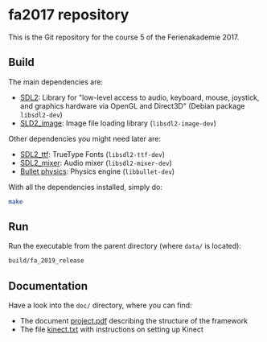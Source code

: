 # fa2017 repository

This is the Git repository for the course 5 of the Ferienakademie 2017.

## Build

The main dependencies are:
* [SDL2](https://www.libsdl.org/): Library for "low-level access to audio, keyboard, mouse, joystick, and graphics hardware via OpenGL and Direct3D" (Debian package `libsdl2-dev`)
* [SLD2_image](https://www.libsdl.org/projects/SDL_image/): Image file loading library (`libsdl2-image-dev`)

Other dependencies you might need later are:
* [SDL2_ttf](https://www.libsdl.org/projects/SDL_ttf/): TrueType Fonts (`libsdl2-ttf-dev`)
* [SDL2_mixer](https://www.libsdl.org/projects/SDL_mixer/): Audio mixer (`libsdl2-mixer-dev`)
* [Bullet physics](https://pybullet.org/wordpress/): Physics engine (`libbullet-dev`)

With all the dependencies installed, simply do:

```bash
make
```

## Run

Run the executable from the parent directory (where `data/` is located):

```bash
build/fa_2019_release
```

## Documentation

Have a look into the `doc/` directory, where you can find:
* The document [project.pdf](doc/project.pdf) describing the structure of the framework
* The file [kinect.txt](doc/kinect.txt) with instructions on setting up Kinect